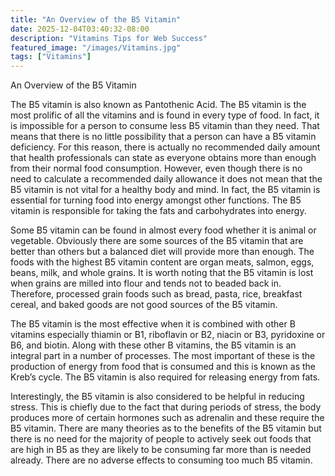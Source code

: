 ```yaml
---
title: "An Overview of the B5 Vitamin"
date: 2025-12-04T03:40:32-08:00
description: "Vitamins Tips for Web Success"
featured_image: "/images/Vitamins.jpg"
tags: ["Vitamins"]
---
```


An Overview of the B5 Vitamin

The B5 vitamin is also known as Pantothenic Acid. The B5 vitamin is the most prolific of all the vitamins and is found in every type of food. In fact, it is impossible for a person to consume less B5 vitamin than they need. That means that there is no little possibility that a person can have a B5 vitamin deficiency. For this reason, there is actually no recommended daily amount that health professionals can state as everyone obtains more than enough from their normal food consumption. However, even though there is no need to calculate a recommended daily allowance it does not mean that the B5 vitamin is not vital for a healthy body and mind. In fact, the B5 vitamin is essential for turning food into energy amongst other functions. The B5 vitamin is responsible for taking the fats and carbohydrates into energy.

Some B5 vitamin can be found in almost every food whether it is animal or vegetable. Obviously there are some sources of the B5 vitamin that are better than others but a balanced diet will provide more than enough. The foods with the highest B5 vitamin content are organ meats, salmon, eggs, beans, milk, and whole grains. It is worth noting that the B5 vitamin is lost when grains are milled into flour and tends not to beaded back in. Therefore, processed grain foods such as bread, pasta, rice, breakfast cereal, and baked goods are not good sources of the B5 vitamin.

The B5 vitamin is the most effective when it is combined with other B vitamins especially thiamin or B1, riboflavin or B2, niacin or B3, pyridoxine or B6, and biotin. Along with these other B vitamins, the B5 vitamin is an integral part in a number of processes. The most important of these is the production of energy from food that is consumed and this is known as the Kreb’s cycle. The B5 vitamin is also required for releasing energy from fats. 

Interestingly, the B5 vitamin is also considered to be helpful in reducing stress. This is chiefly due to the fact that during periods of stress, the body produces more of certain hormones such as adrenalin and these require the B5 vitamin. There are many theories as to the benefits of the B5 vitamin but there is no need for the majority of people to actively seek out foods that are high in B5 as they are likely to be consuming far more than is needed already. There are no adverse effects to consuming too much B5 vitamin.



